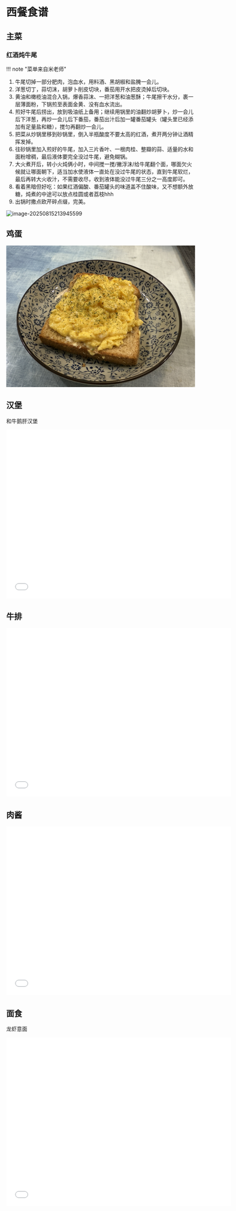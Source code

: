 # 西餐食谱

## 主菜

### 红酒炖牛尾

!!! note "菜单来自米老师"

1. 牛尾切掉一部分肥肉，泡血水，用料酒、黑胡椒和盐腌一会儿。
2. 洋葱切丁，蒜切沫，胡萝卜削皮切块，番茄用开水把皮烫掉后切块。
3. 黄油和橄榄油混合入锅，爆香蒜沫、一把洋葱和油葱酥；牛尾擦干水分，裹一层薄面粉，下锅煎至表面金黄、没有血水流出。
4. 煎好牛尾后捞出，放到吸油纸上备用；继续用锅里的油翻炒胡萝卜，炒一会儿后下洋葱，再炒一会儿后下番茄，番茄出汁后加一罐番茄罐头（罐头里已经添加有足量盐和糖），搅匀再翻炒一会儿。
5. 把菜从炒锅里移到砂锅里，倒入半瓶酸度不要太高的红酒，煮开两分钟让酒精挥发掉。
6. 往砂锅里加入煎好的牛尾，加入三片香叶、一根肉桂、整瓣的蒜、适量的水和面粉增稠，最后液体要完全没过牛尾，避免糊锅。
7. 大火煮开后，转小火炖俩小时，中间搅一搅/撇浮沫/给牛尾翻个面，哪面欠火候就让哪面朝下，适当加水使液体一直处在没过牛尾的状态，直到牛尾软烂，最后再转大火收汁，不需要收尽，收到液体能没过牛尾三分之一高度即可。
8. 看着黑暗但好吃：如果红酒偏酸、番茄罐头的味道盖不住酸味，又不想额外放糖，炖煮的中途可以放点桂圆或者荔枝hhh
9. 出锅时撒点欧芹碎点缀，完美。

![image-20250815213945599](assets/eat-west.assets/image-20250815213945599.png)

## 鸡蛋

![IMG_2989](assets/eat-west.assets/IMG_2989.JPG)



## 汉堡

和牛鹅肝汉堡
<iframe src="//player.bilibili.com/player.html?isOutside=true&aid=114266380177545&bvid=BV19LfwY2E3G&cid=29193275206&p=1&autoplay=0" scrolling="no" border="0" frameborder="no" framespacing="0" allowfullscreen="true" width=600px height=450px></iframe>


## 牛排
<iframe src="//player.bilibili.com/player.html?isOutside=true&aid=113128096536012&bvid=BV1V444esEsX&cid=25649223381&p=1&autoplay=0" scrolling="no" border="0" frameborder="no" framespacing="0" allowfullscreen="true" width=600px height=450px></iframe>

## 肉酱

<iframe src="//player.bilibili.com/player.html?isOutside=true&aid=113783347353929&bvid=BV1hBr2YZEtG&cid=27738113995&p=1&autoplay=0" scrolling="no" border="0" frameborder="no" framespacing="0" allowfullscreen="true" width=600px height=450px></iframe>

## 面食

龙虾意面

<iframe src="//player.bilibili.com/player.html?isOutside=true&aid=114026818312373&bvid=BV1LCAeepEgh&cid=28463204333&p=1&autoplay=0" scrolling="no" border="0" frameborder="no" framespacing="0" allowfullscreen="true" width=600px height=450px></iframe>
